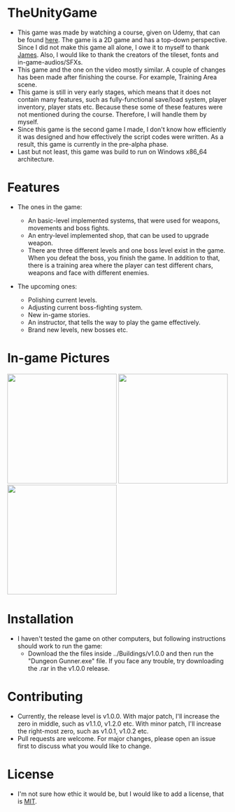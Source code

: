 # TheUnityGame

* This game was made by watching a course, given on Udemy, that can be found [here](https://www.udemy.com/course/unityroguelike/). The game is a 2D game and has a top-down perspective. Since I did not make this game all alone, I owe it to myself to thank [James](https://www.udemy.com/user/james-doyle-4/). Also, I would like to thank the creators of the tileset, fonts and in-game-audios/SFXs.
* This game and the one on the video mostly similar. A couple of changes has been made after finishing the course. For example, Training Area scene.
* This game is still in very early stages, which means that it does not contain many features, such as fully-functional save/load system, player inventory, player stats etc. Because these some of these features were not mentioned during the course. Therefore, I will handle them by myself.
* Since this game is the second game I made, I don't know how efficiently it was designed and how effectively the script codes were written. As a result, this game is currently in the pre-alpha phase.
* Last but not least, this game was build to run on Windows x86_64 architecture.

# Features
  * The ones in the game:
      * An basic-level implemented systems, that were used for weapons, movements and boss fights.
      * An entry-level implemented shop, that can be used to upgrade weapon.
      * There are three different levels and one boss level exist in the game. When you defeat the boss, you finish the game. In addition to that, there is a training area where the player can test different chars, weapons and face with different enemies.
      
  * The upcoming ones:
      * Polishing current levels.
      * Adjusting current boss-fighting system.
      * New in-game stories.
      * An instructor, that tells the way to play the game effectively.
      * Brand new levels, new bosses etc.
	  
# In-game Pictures

<img src="InGamePictures/TheGameTwo_picture_0" width="250"> <img src="InGamePictures/TheGameTwo_picture_1" width="250"> <img src="InGamePictures/TheGameTwo_picture_2" width="250">

# Installation

* I haven't tested the game on other computers, but following instructions should work to run the game:
	* Download the the files inside ../Buildings/v1.0.0 and then run the "Dungeon Gunner.exe" file. If you face any trouble, try downloading the .rar in the v1.0.0 release.

# Contributing
* Currently, the release level is v1.0.0. With major patch, I'll increase the zero in middle, such as v1.1.0, v1.2.0 etc. With minor patch, I'll increase the right-most zero, such as v1.0.1, v1.0.2 etc.
* Pull requests are welcome. For major changes, please open an issue first to discuss what you would like to change.

# License
* I'm not sure how ethic it would be, but I would like to add a license, that is [MIT](https://choosealicense.com/licenses/mit/).
